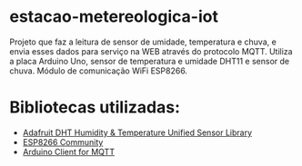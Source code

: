 # estacao-metereologica-iot

Projeto que faz a leitura de sensor de umidade,
temperatura e chuva, e envia esses dados para serviço na WEB através do
protocolo MQTT. 
Utiliza a placa Arduino Uno, sensor de temperatura e umidade DHT11 e sensor de chuva.
Módulo de comunicação WiFi ESP8266.

# Bibliotecas utilizadas:
- [Adafruit DHT Humidity & Temperature Unified Sensor Library](https://github.com/adafruit/DHT-sensor-library)
- [ESP8266 Community](https://github.com/esp8266)
- [Arduino Client for MQTT](https://github.com/knolleary/pubsubclient)
